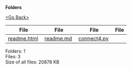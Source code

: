 **Folders**

[&lt;Go Back&gt;](../right.html)

  

<table><thead><tr class="header"><th><strong>File</strong></th><th><strong>File</strong></th><th><strong>File</strong></th><th><strong>File</strong></th></tr></thead><tbody><tr class="odd"><td><a href="readme.html">readme.html</a> </td><td><a href="readme.md">readme.md</a> </td><td><a href="connect4.py">connect4.py</a> </td><td></td></tr></tbody></table>

Folders: 1  
Files: 3  
Size of all files: 20878 KB
